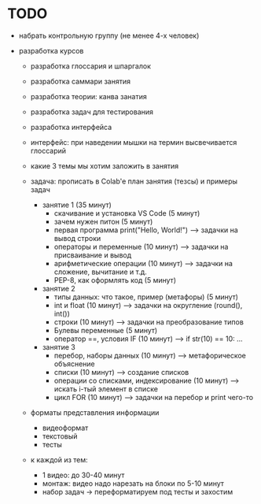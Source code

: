 # TODO

- набрать контрольную группу (не менее 4-х человек)
   
- разработка курсов
	- разработка глоссария и шпаргалок
	- разработка саммари занятия
	- разработка теории: канва занатия
	- разработка задач для тестирования
	- разработка интерфейса
	- интерфейс: при наведении мышки на термин высвечивается глоссарий
	
	- какие 3 темы мы хотим заложить в занятия
	- задача: прописать в Colab'e план занятия (тезсы) и примеры задач
		- занятие 1 (35 минут)
			- скачивание и установка VS Code (5 минут)
			- зачем нужен питон (5 минут)
			- первая программа print("Hello, World!") --> задачки на вывод строки
			- операторы и переменные (10 минут) --> задачки на присваивание и вывод
			- арифметические операции (10 минут) --> задачки на сложение, вычитание и т.д.
			- PEP-8, как оформлять код (5 минут)
		- занятие 2 
			- типы данных: что такое, пример (метафоры) (5 минут)
			- int и float (10 минут) --> задачки на округление (round(), int())
			- строки (10 минут) --> задачки на преобразование типов
			- Булевы переменные (5 минут) 
			- оператор \==, условия IF (10 минут) --> if str(10) == 10: ...
		- занятие 3
			- перебор, наборы данных (10 минут) --> метафорическое объяснение
			- списки (10 минут) --> создание списков
			- операции со списками, индексирование (10 минут) --> искать i-тый элемент в списке
			- цикл FOR (10 минут) --> задачки на перебор и print чего-то
	
	- форматы представления информации
		- видеоформат
		- текстовый
		- тесты
	- к каждой из тем:
		- 1 видео: до 30-40 минут
		- монтаж: видео надо нарезать на блоки по 5-10 минут
		- набор задач -> переформатируем под тесты и захостим
